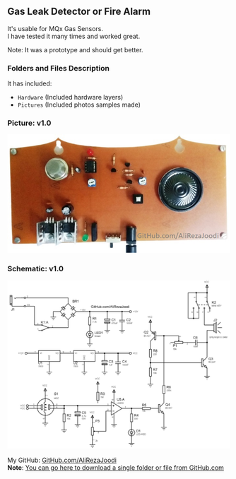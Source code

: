 ## Gas Leak Detector or Fire Alarm
It's usable for MQx Gas Sensors.  
I have tested it many times and worked great.

Note: It was a prototype and should get better.

### Folders and Files Description
It has included:
- `Hardware` (Included hardware layers)
- `Pictures` (Included photos samples made)

### Picture: v1.0
![](Pictures/v1.0.jpg)

### Schematic: v1.0
![](Hardware/v1.0.png)

My GitHub: [GitHub.com/AliRezaJoodi](https://github.com/AliRezaJoodi)  
**Note**: [You can go here to download a single folder or file from GitHub.com](https://minhaskamal.github.io/DownGit/#/home)